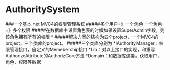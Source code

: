 # AuthoritySystem
###一个基本.net MVC4的权限管理系统
#####多个用户=》一个角色   一个角色=》多个权限
#####在数据库中设置角色表的时候如果设置SuperAdmin字段，则该角色拥有所有的权限
*
#####解决方案的结构为四个project，一个MVC4的project，三个类库的project。
#####三个类库分别为
*IAuthorityManager：权限管理接口，自定义的Memebership接口
*Lib：对以上接口的实现，和重写AuthorizeAttribute的AuthorizCore方法
*Domain：和数据库连接，获取用户，角色，权限等数据
